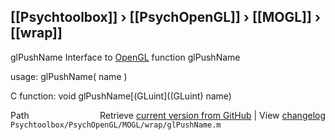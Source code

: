 ## [[Psychtoolbox]] &#8250; [[PsychOpenGL]] &#8250; [[MOGL]] &#8250; [[wrap]]

glPushName  Interface to [OpenGL](OpenGL) function glPushName  
  
usage:  glPushName( name )  
  
C function:  void glPushName[(GLuint]((GLuint) name)  




<div class="code_header" style="text-align:right;">
  <span style="float:left;">Path&nbsp;&nbsp;</span> <span class="counter">Retrieve <a href=
  "https://raw.github.com/Psychtoolbox-3/Psychtoolbox-3/beta/Psychtoolbox/PsychOpenGL/MOGL/wrap/glPushName.m">current version from GitHub</a> | View <a href=
  "https://github.com/Psychtoolbox-3/Psychtoolbox-3/commits/beta/Psychtoolbox/PsychOpenGL/MOGL/wrap/glPushName.m">changelog</a></span>
</div>
<div class="code">
  <code>Psychtoolbox/PsychOpenGL/MOGL/wrap/glPushName.m</code>
</div>

